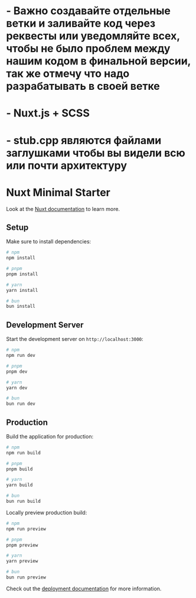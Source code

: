 # - Важно создавайте отдельные ветки и **заливайте код через реквесты** или уведомляйте всех, чтобы не было проблем между нашим кодом в финальной версии, так же отмечу что надо **разрабатывать в своей ветке**
# - Nuxt.js + SCSS
# - stub.cpp являются файлами заглушками чтобы вы видели всю или почти архитектуру

# Nuxt Minimal Starter

Look at the [Nuxt documentation](https://nuxt.com/docs/getting-started/introduction) to learn more.

## Setup

Make sure to install dependencies:

```bash
# npm
npm install

# pnpm
pnpm install

# yarn
yarn install

# bun
bun install
```

## Development Server

Start the development server on `http://localhost:3000`:

```bash
# npm
npm run dev

# pnpm
pnpm dev

# yarn
yarn dev

# bun
bun run dev
```

## Production

Build the application for production:

```bash
# npm
npm run build

# pnpm
pnpm build

# yarn
yarn build

# bun
bun run build
```

Locally preview production build:

```bash
# npm
npm run preview

# pnpm
pnpm preview

# yarn
yarn preview

# bun
bun run preview
```

Check out the [deployment documentation](https://nuxt.com/docs/getting-started/deployment) for more information.
